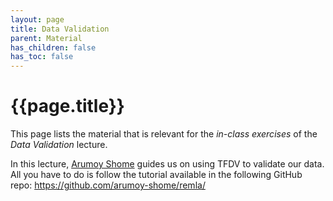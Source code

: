 ```yaml
---
layout: page
title: Data Validation
parent: Material
has_children: false
has_toc: false
---
```


# {{page.title}}

This page lists the material that is relevant for the *in-class exercises* of the *Data Validation* lecture.

In this lecture, [Arumoy Shome] guides us on using TFDV to validate our data.
All you have to do is follow the tutorial available in the following GitHub repo: <https://github.com/arumoy-shome/remla/>

[Arumoy Shome]: https://arumoy.me
